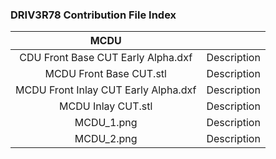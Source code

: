 ### DRIV3R78 Contribution File Index

| MCDU | |
| :---: | :---: |
| CDU Front Base CUT Early Alpha.dxf | Description |
| MCDU Front Base CUT.stl | Description |
| MCDU Front Inlay CUT Early Alpha.dxf | Description |
| MCDU Inlay CUT.stl | Description |
| MCDU_1.png | Description |
| MCDU_2.png | Description |

